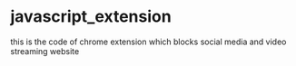 # javascript_extension
this is the code of chrome extension which blocks social media and video streaming website
